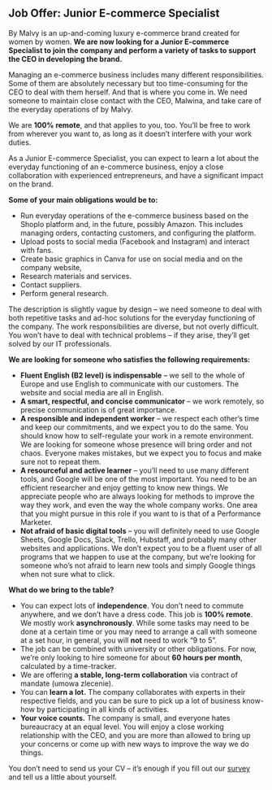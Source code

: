 ## Job Offer: Junior E-commerce Specialist

By Malvy is an up-and-coming luxury e-commerce brand created for women by women. **We are now looking for a Junior E-commerce Specialist to join the company and perform a variety of tasks to support the CEO in developing the brand.**

Managing an e-commerce business includes many different responsibilities. Some of them are absolutely necessary but too time-consuming for the CEO to deal with them herself. And that is where you come in. We need someone to maintain close contact with the CEO, Malwina, and take care of the everyday operations of by Malvy.

We are **100% remote**, and that applies to you, too. You’ll be free to work from wherever you want to, as long as it doesn’t interfere with your work duties.

As a Junior E-commerce Specialist, you can expect to learn a lot about the  everyday functioning of an e-commerce business, enjoy a close collaboration with experienced entrepreneurs, and have a significant impact on the brand.

**Some of your main obligations would be to:**
- Run everyday operations of the e-commerce business based on the Shoplo platform and, in the future, possibly Amazon. This includes managing orders, contacting customers, and configuring the platform.
- Upload posts to social media (Facebook and Instagram) and interact with fans.
- Create basic graphics in Canva for use on social media and on the company website,
- Research materials and services.
- Contact suppliers.
- Perform general research.

The description is slightly vague by design – we need someone to deal with both repetitive tasks and ad-hoc solutions for the everyday functioning of the company. The work responsibilities are diverse, but not overly difficult. You won’t have to deal with technical problems – if they arise, they’ll get solved by our IT professionals.

**We are looking for someone who satisfies the following requirements:**
- **Fluent English (B2 level) is indispensable** – we sell to the whole of Europe and use English to communicate with our customers. The website and social media are all in English.
- **A smart, respectful, and concise communicator** – we work remotely, so precise communication is of great importance.
- **A responsible and independent worker** – we respect each other’s time and keep our commitments, and we expect you to do the same. You should know how to self-regulate your work in a remote environment. We are looking for someone whose presence will bring order and not chaos. Everyone makes mistakes, but we expect you to focus and make sure not to repeat them.
- **A resourceful and active learner** – you’ll need to use many different tools, and Google will be one of the most important. You need to be an efficient researcher and enjoy getting to know new things. We appreciate people who are always looking for methods to improve the way they work, and even the way the whole company works. One area that you might pursue in this role if you want to is that of a Performance Marketer.
- **Not afraid of basic digital tools** – you will definitely need to use Google Sheets, Google Docs, Slack, Trello, Hubstaff, and probably many other websites and applications. We don’t expect you to be a fluent user of all programs that we happen to use at the company, but we’re looking for someone who’s not afraid to learn new tools and simply Google things when not sure what to click.

**What do we bring to the table?**
- You can expect lots of **independence**. You don’t need to commute anywhere, and we don’t have a dress code. This job is **100% remote**. We mostly work **asynchronously**. While some tasks may need to be done at a certain time or you may need to arrange a call with someone at a set hour, in general, you will **not** need to work “9 to 5”.
- The job can be combined with university or other obligations. For now, we’re only looking to hire someone for about **60 hours per month**, calculated by a time-tracker. 
- We are offering **a stable, long-term collaboration** via contract of mandate (umowa zlecenie).
- You can **learn a lot.** The company collaborates with experts in their respective fields, and you can be sure to pick up a lot of business know-how by participating in all kinds of activities.
- **Your voice counts.** The company is small, and everyone hates bureaucracy at an equal level. You will enjoy a close working relationship with the CEO, and you are more than allowed to bring up your concerns or come up with new ways to improve the way we do things.

You don’t need to send us your CV – it’s enough if you fill out our [survey](https://forms.gle/U1bNtSgr8jiBmGTw9) and tell us a little about yourself.
